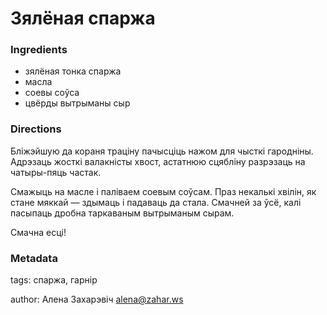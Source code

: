  
# Зялёная спаржа

### Ingredients

 * зялёная тонка спаржа
 * масла
 * соевы соўса
 * цвёрды вытрыманы сыр

### Directions

Бліжэйшую да кораня траціну пачысціць нажом для чысткі гародніны. Адрэзаць жосткі валакністы хвост, астатнюю сцябліну разрэзаць на чатыры-пяць частак.

Смажыць на масле і паліваем соевым соўсам. Праз некалькі хвілін, як стане мяккай — здымаць і падаваць да стала. Смачней за ўсё, калі пасыпаць дробна таркаваным вытрыманым сырам.

Смачна есці!

### Metadata

tags: спаржа, гарнір

author:  Алена Захарэвіч <alena@zahar.ws>
